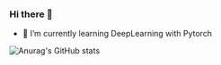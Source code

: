 ### Hi there 👋



- 🌱 I’m currently learning DeepLearning with Pytorch








![Anurag's GitHub stats](https://github-readme-stats.vercel.app/api?username=JeangyuHeo&show_icons=true&theme=merko&hide_border=True)

